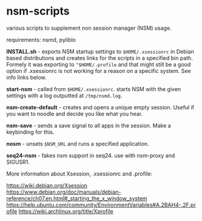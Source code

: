 nsm-scripts
===========

various scripts to supplement non session manager (NSM) usage.

requirements: nsmd, pyliblo

**INSTALL.sh** - exports NSM startup settings to `$HOME/.xsessionrc` in Debian based distributions and creates links for the scripts in a specified bin path. Formely it was exporting to `"$HOME/.profile` and that might still be a good option if .xsessionrc is not working for a reason on a specific system. See info links below.

**start-nsm** - called from `$HOME/.xsessionrc`. starts NSM with the given settings with a log outputted at `/tmp/nsmd.log`.

**nsm-create-default** - creates and opens a unique empty session. Useful if you want to noodle and decide you like what you hear.

**nsm-save** - sends a save signal to all apps in the session. Make a keybinding for this.

**nosm** - unsets `$NSM_URL` and runs a specified application.

**seq24-nsm** - fakes nsm support in seq24. use with nsm-proxy and SIGUSR1.



More information about Xsession, .xsessionrc and .profile:

https://wiki.debian.org/Xsession
https://www.debian.org/doc/manuals/debian-reference/ch07.en.html#_starting_the_x_window_system
https://help.ubuntu.com/community/EnvironmentVariables#A.2BAH4-.2F.profile
https://wiki.archlinux.org/title/Xprofile

